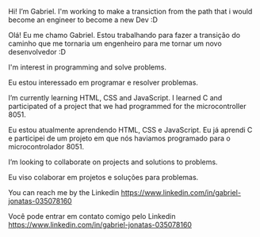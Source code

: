 Hi! I’m Gabriel. I'm working to make a transiction from the path that i would become an engineer to become a new Dev :D

Olá! Eu me chamo Gabriel. Estou trabalhando para fazer a transição do caminho que me tornaria um engenheiro para me tornar um novo desenvolvedor :D

I'm interest in programming and solve problems.

Eu estou interessado em programar e resolver problemas.

I’m currently learning HTML, CSS and JavaScript. I learned C and participated of a project that we had programmed for the microcontroller 8051.

Eu estou atualmente aprendendo HTML, CSS e JavaScript. Eu já aprendi C e participei de um projeto em que nós haviamos programado para o microcontrolador 8051.

I’m looking to collaborate on projects and solutions to problems.

Eu viso colaborar em projetos e soluções para problemas.

You can reach me by the Linkedin https://www.linkedin.com/in/gabriel-jonatas-035078160

Você pode entrar em contato comigo pelo Linkedin https://www.linkedin.com/in/gabriel-jonatas-035078160

<!---
GabrielJonatas/GabrielJonatas is a ✨ special ✨ repository because its `README.md` (this file) appears on your GitHub profile.
You can click the Preview link to take a look at your changes.
--->
